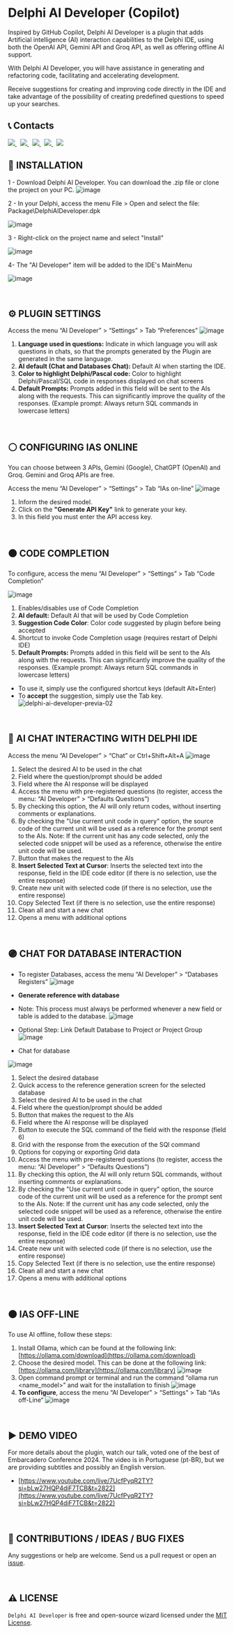 # Delphi AI Developer (Copilot)
Inspired by GitHub Copilot, Delphi AI Developer is a plugin that adds Artificial intelligence (AI) interaction capabilities to the Delphi IDE, using both the OpenAI API, Gemini API and Groq API, as well as offering offline AI support.

With Delphi AI Developer, you will have assistance in generating and refactoring code, facilitating and accelerating development.

Receive suggestions for creating and improving code directly in the IDE and take advantage of the possibility of creating predefined questions to speed up your searches.

## 📞 Contacts

<p align="left">
  <a href="https://t.me/Code4Delphi" target="_blank">
    <img src="https://img.shields.io/badge/Telegram-Join%20Channel-blue?logo=telegram">
  </a> 
  &nbsp;
  <a href="https://www.youtube.com/@code4delphi" target="_blank">
    <img src="https://img.shields.io/badge/YouTube-Join%20Channel-red?logo=youtube&logoColor=red">
  </a>
  &nbsp;
  <a href="https://www.linkedin.com/in/cesar-cardoso-dev" target="_blank">
    <img src="https://img.shields.io/badge/LinkedIn-Follow-blue?logo=LinkedIn&logoColor=blue">
  </a>  
  &nbsp;
  <a href="https://go.hotmart.com/U81331747Y?dp=1" target="_blank">
    <img src="https://img.shields.io/badge/Course-Open%20Tools%20API-F00?logo=delphi">
  </a>   
  &nbsp;
  <a href="mailto:contato@code4delphi.com.br" target="_blank">
    <img src="https://img.shields.io/badge/E--mail-Send-yellowgreen?logo=maildotru&logoColor=yellowgreen">
  </a>
</p> 

## 🚀 INSTALLATION

1 - Download Delphi AI Developer. You can download the .zip file or clone the project on your PC.
![image](https://github.com/Code4Delphi/Delphi-AI-Developer/assets/33873267/a32c9333-6d5a-4036-9891-b97778bca90a)


2 - In your Delphi, access the menu File > Open and select the file: Package\DelphiAIDeveloper.dpk

![image](https://github.com/Code4Delphi/Delphi-AI-Developer/assets/33873267/775fdf6d-a7a0-44d5-9eb3-7db0e117fe49)


3 - Right-click on the project name and select "Install"

![image](https://github.com/Code4Delphi/Delphi-AI-Developer/assets/33873267/03dde077-8f28-4b99-a2a2-9565e862b392)


4- The "AI Developer" item will be added to the IDE's MainMenu

![image](https://github.com/Code4Delphi/Delphi-AI-Developer/assets/33873267/1c0ae468-ec44-4095-b299-65e873e79741)

<br/>

## ⚙️ PLUGIN SETTINGS
Access the menu “AI Developer” > “Settings” > Tab “Preferences”
![image](https://github.com/user-attachments/assets/c89d1145-4178-45ec-bd45-ecb13dfc37cc)

1. **Language used in questions:** Indicate in which language you will ask questions in chats, so that the prompts generated by the Plugin are generated in the same language.
2. **AI default (Chat and Databases Chat):** Default AI when starting the IDE.
3. **Color to highlight Delphi/Pascal code:** Color to highlight Delphi/Pascal/SQL code in responses displayed on chat screens
4. **Default Prompts:** Prompts added in this field will be sent to the AIs along with the requests. This can significantly improve the quality of the responses. (Example prompt: Always return SQL commands in lowercase letters)


<br/>

## ⚪ CONFIGURING IAS ONLINE
You can choose between 3 APIs, Gemini (Google), ChatGPT (OpenAI) and Groq. Gemini and Groq APIs are free. 

Access the menu “AI Developer” > “Settings” > Tab “IAs on-line”
![image](https://github.com/user-attachments/assets/2c3a45a2-94c8-4449-8c71-58246f6ca67f)

1. Inform the desired model.
2. Click on the **"Generate API Key"** link to generate your key.
3. In this field you must enter the API access key.

<br/>

## 🟠 CODE COMPLETION

To configure, access the menu “AI Developer” > “Settings” > Tab “Code Completion”

![image](https://github.com/user-attachments/assets/fd26a49c-5969-4bbe-8a2e-32e9623bf1d7)

1. Enables/disables use of Code Completion
2. **AI default:** Default AI that will be used by Code Completion
3. **Suggestion Code Color**: Color code suggested by plugin before being accepted
4. Shortcut to invoke Code Completion usage (requires restart of Delphi IDE)
5. **Default Prompts:** Prompts added in this field will be sent to the AIs along with the requests. This can significantly improve the quality of the responses. (Example prompt: Always return SQL commands in lowercase letters)

- To use it, simply use the configured shortcut keys (default Alt+Enter)
- To **accept** the suggestion, simply use the Tab key.
![delphi-ai-developer-previa-02](https://github.com/user-attachments/assets/f09fe06a-4471-43e7-b99e-1ac701dad211)


<br/>

## 🔵 AI CHAT INTERACTING WITH DELPHI IDE
Access the menu “AI Developer” > “Chat” or Ctrl+Shift+Alt+A
![image](https://github.com/user-attachments/assets/a8e58367-36c3-481f-8583-98d19cee68af)

1. Select the desired AI to be used in the chat
2. Field where the question/prompt should be added
3. Field where the AI ​​response will be displayed
4. Access the menu with pre-registered questions (to register, access the menu: “AI Developer” > “Defaults Questions”)
5. By checking this option, the AI ​​will only return codes, without inserting comments or explanations.
6. By checking the "Use current unit code in query" option, the source code of the current unit will be used as a reference for the prompt sent to the AIs.
Note: If the current unit has any code selected, only the selected code snippet will be used as a reference, otherwise the entire unit code will be used.
7. Button that makes the request to the AIs
8. **Insert Selected Text at Cursor**: Inserts the selected text into the response, field in the IDE code editor (if there is no selection, use the entire response)
9. Create new unit with selected code (if there is no selection, use the entire response)
10. Copy Selected Text (if there is no selection, use the entire response)
11. Clean all and start a new chat
12. Opens a menu with additional options

<br/>

## 🟣 CHAT FOR DATABASE INTERACTION
- To register Databases, access the menu “AI Developer” > “Databases Registers”
![image](https://github.com/user-attachments/assets/aacd2440-898a-4e7d-96fd-8dfa94c09c76)

- **Generate reference with database**
- Note: This process must always be performed whenever a new field or table is added to the database.
![image](https://github.com/user-attachments/assets/8649509e-189b-46d2-bc0d-378ead1e8929)

- Optional Step: Link Default Database to Project or Project Group
![image](https://github.com/user-attachments/assets/92812a6f-fdd6-45e0-b60c-b26669f166dc)

- Chat for database

![image](https://github.com/user-attachments/assets/f3aeb00e-cdcb-491d-b360-5c625c5c8f2f)


1. Select the desired database
2. Quick access to the reference generation screen for the selected database
3. Select the desired AI to be used in the chat
4. Field where the question/prompt should be added
5. Button that makes the request to the AIs
6. Field where the AI ​​response will be displayed
7. Button to execute the SQL command of the field with the response (field 6)
8. Grid with the response from the execution of the SQl command
9. Options for copying or exporting Grid data
10. Access the menu with pre-registered questions (to register, access the menu: “AI Developer” > “Defaults Questions”)
11. By checking this option, the AI ​​will only return SQL commands, without inserting comments or explanations.
12. By checking the "Use current unit code in query" option, the source code of the current unit will be used as a reference for the prompt sent to the AIs.
Note: If the current unit has any code selected, only the selected code snippet will be used as a reference, otherwise the entire unit code will be used.
13. **Insert Selected Text at Cursor**: Inserts the selected text into the response, field in the IDE code editor (if there is no selection, use the entire response)
14. Create new unit with selected code (if there is no selection, use the entire response)
15. Copy Selected Text (if there is no selection, use the entire response)
16. Clean all and start a new chat
17. Opens a menu with additional options

<br/>

## 🟤 IAS OFF-LINE

To use AI offline, follow these steps:
1. Install Ollama, which can be found at the following link: [https://ollama.com/download](https://ollama.com/download)
2. Choose the desired model. This can be done at the following link: [https://ollama.com/library](https://ollama.com/library)
![image](https://github.com/user-attachments/assets/1c259158-8118-421e-84ab-f6931b1438c0)
3. Open command prompt or terminal and run the command “ollama run <name_model>” and wait for the installation to finish
![image](https://github.com/user-attachments/assets/b5c12854-5ce4-4fe7-aa49-b0396f0d4040)
4. **To configure**, access the menu “AI Developer” > “Settings” > Tab “IAs off-Line“
![image](https://github.com/user-attachments/assets/f821ab05-743a-480f-a72b-f7ca3809ae6b)


<br/>

## ▶️ DEMO VIDEO
For more details about the plugin, watch our talk, voted one of the best of Embarcadero Conference 2024. The video is in Portuguese (pt-BR), but we are providing subtitles and possibly an English version.
* [https://www.youtube.com/live/7UcfPyqR2TY?si=bLw27HQP4diF7TCB&t=2822](https://www.youtube.com/live/7UcfPyqR2TY?si=bLw27HQP4diF7TCB&t=2822)

<br/>

## 💬 CONTRIBUTIONS / IDEAS / BUG FIXES
Any suggestions or help are welcome. Send us a pull request or open an [issue](/../../issues/).

<br/>

## ⚠️ LICENSE
`Delphi AI Developer` is free and open-source wizard licensed under the [MIT License](LICENSE).

